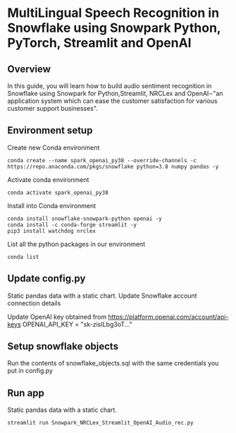 # MultiLingual Speech Recognition in Snowflake using Snowpark Python, PyTorch, Streamlit and OpenAI

## Overview
In this guide, you will learn how to build audio sentiment recognition in Snowflake using Snowpark for Python,Streamlit, NRCLex and OpenAI – "an application system which can ease the customer satisfaction for various customer support businesses".

## Environment setup
Create new Conda environment
```
conda create --name spark_openai_py38 --override-channels -c https://repo.anaconda.com/pkgs/snowflake python=3.8 numpy pandas -y
```
Activate conda environment
```
conda activate spark_openai_py38
```
Install into Conda environment
```
conda install snowflake-snowpark-python openai -y
conda install -c conda-forge streamlit -y
pip3 install watchdog nrclex
```
List all the python packages in our environment
```
conda list
```
## Update config.py
Static pandas data with a static chart.
Update Snowflake account connection details

Update OpenAI key obtained from https://platform.openai.com/account/api-keys
OPENAI_API_KEY = "sk-zisILbg3oT..."

## Setup snowflake objects
Run the contents of snowflake_objects.sql with the same credentials you put in config.py

## Run app
Static pandas data with a static chart.
```
streamlit run Snowpark_NRCLex_Streamlit_OpenAI_Audio_rec.py
```
